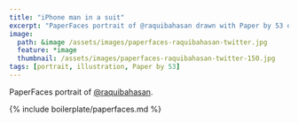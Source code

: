 ```yaml
---
title: "iPhone man in a suit"
excerpt: "PaperFaces portrait of @raquibahasan drawn with Paper by 53 on an iPad."
image: 
  path: &image /assets/images/paperfaces-raquibahasan-twitter.jpg 
  feature: *image
  thumbnail: /assets/images/paperfaces-raquibahasan-twitter-150.jpg
tags: [portrait, illustration, Paper by 53]
---
```


PaperFaces portrait of [@raquibahasan](http://twitter.com/raquibahasan).

{% include boilerplate/paperfaces.md %}
